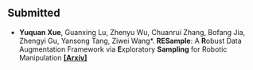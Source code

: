 ## Submitted

- <strong>Yuquan Xue</strong>, Guanxing Lu, Zhenyu Wu, Chuanrui Zhang, Bofang Jia, Zhengyi Gu, Yansong Tang, Ziwei Wang*. **RESample**: A **R**obust Data Augmentation Framework via **E**xploratory **Sampling** for Robotic Manipulation <strong> [[Arxiv]](https://arxiv.org/abs/2510.17640)
